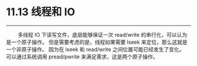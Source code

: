 # 11.13 线程和 IO
***

&emsp;&emsp;
多线程 IO 下读写文件，底层能够保证一次 read/write 的串行化，可以认为是一个原子操作。
但是需要考虑的是，线程如果需要 lseek 来定位，那么这就是一个非原子操作。
因为在 lseek 和 read/write 之间位置可能已经发生了变化。
可以通过系统调用 pread/pwrite 来满足需求，这是两个原子操作。